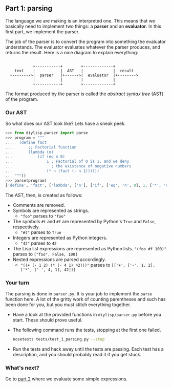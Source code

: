 ## Part 1: parsing

The language we are making is an interpreted one. This means that we basically need to implement two things: a **parser** and an **evaluator**. In this first part, we implement the parser.

The job of the parser is to convert the program into something the evaluator understands. The evaluator evaluates whatever the parser produces, and returns the result. Here is a nice diagram to explain everything:

```

            +-----------+        +-------------+
    text    |           |  AST   |             |  result
  +-------->|  parser   |+------>|  evaluator  |+-------->
            |           |        |             |
            +-----------+        +-------------+
```

The format produced by the parser is called the *abstract syntax tree* (AST) of the program.

### Our AST

So what does our AST look like? Lets have a sneak peek.

```python
>>> from diylisp.parser import parse
>>> program = """
...   (define fact 
...       ;; Factorial function
...       (lambda (n) 
...           (if (eq n 0) 
...               1 ; Factorial of 0 is 1, and we deny 
...                 ; the existence of negative numbers
...               (* n (fact (- n 1))))))
... """))
>>> parse(program)
['define', 'fact', ['lambda', ['n'], ['if', ['eq', 'n', 0], 1, ['*', 'n', ['fact', ['-', 'n', 1]]]]]]
```

The AST, then, is created as follows:

- Comments are removed.
- Symbols are represented as strings.
    + `"foo"` parses to `"foo"`
- The symbols `#t` and `#f` are represented by Python's `True` and `False`, respectively.
    + `"#t"` parses to `True`
- Integers are represented as Python integers.
    + `"42"` parses to `42`
- The Lisp list expressions are represented as Python lists.
    `"(foo #f 100)"` parses to `["foo", False, 100]`
- Nested expressions are parsed accordingly.
    + `"((+ (- 1 2) (* (- 4 1) 42)))"` parses to `[['+', ['-', 1, 2], ['*', ['-', 4, 1], 42]]]`

### Your turn

The parsing is done in `parser.py`. It is your job to implement the `parse` function here. A lot of the gritty work of counting parentheses and such has been done for you, but you must stitch everything together.

- Have a look at the provided functions in `diylisp/parser.py` before you start. These should prove useful. 
- The following command runs the tests, stopping at the first one failed.

    ```bash
    nosetests tests/test_1_parsing.py --stop
    ```
- Run the tests and hack away until the tests are passing. Each test has a description, and you should probably read it if you get stuck.

### What's next?

Go to [part 2](2.md) where we evaluate some simple expressions.

